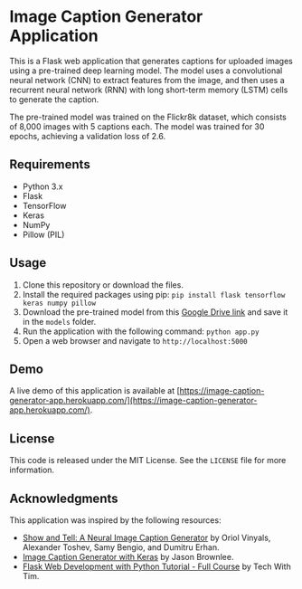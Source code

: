 # Image Caption Generator Application

This is a Flask web application that generates captions for uploaded images using a pre-trained deep learning model. The model uses a convolutional neural network (CNN) to extract features from the image, and then uses a recurrent neural network (RNN) with long short-term memory (LSTM) cells to generate the caption.

The pre-trained model was trained on the Flickr8k dataset, which consists of 8,000 images with 5 captions each. The model was trained for 30 epochs, achieving a validation loss of 2.6.

## Requirements

- Python 3.x
- Flask
- TensorFlow
- Keras
- NumPy
- Pillow (PIL)

## Usage

1. Clone this repository or download the files.
2. Install the required packages using pip: `pip install flask tensorflow keras numpy pillow`
3. Download the pre-trained model from this [Google Drive link](https://drive.google.com/file/d/1aChnqpLEAchJN8p5KfzFJ5gr2WK5z-39/view?usp=sharing) and save it in the `models` folder.
4. Run the application with the following command: `python app.py`
5. Open a web browser and navigate to `http://localhost:5000`

## Demo

A live demo of this application is available at [https://image-caption-generator-app.herokuapp.com/](https://image-caption-generator-app.herokuapp.com/).

## License

This code is released under the MIT License. See the `LICENSE` file for more information.

## Acknowledgments

This application was inspired by the following resources:

- [Show and Tell: A Neural Image Caption Generator](https://arxiv.org/abs/1411.4555) by Oriol Vinyals, Alexander Toshev, Samy Bengio, and Dumitru Erhan.
- [Image Caption Generator with Keras](https://machinelearningmastery.com/develop-a-deep-learning-caption-generation-model-in-python/) by Jason Brownlee.
- [Flask Web Development with Python Tutorial - Full Course](https://www.youtube.com/watch?v=MwZwr5Tvyxo) by Tech With Tim.
